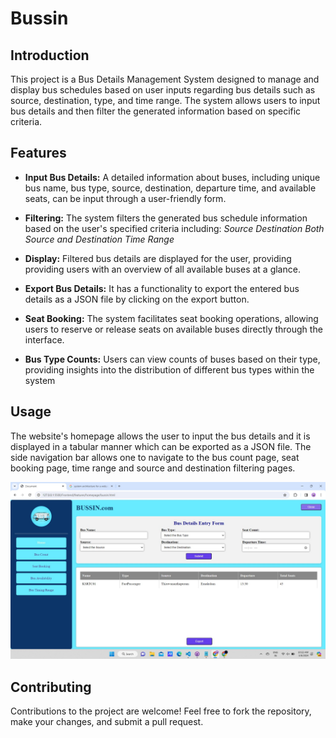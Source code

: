 # Bussin
## Introduction
This project is a Bus Details Management System designed to manage and display bus schedules based on user inputs regarding bus details such as source, destination, type, and time range. The system allows users to input bus details and then filter the generated information based on specific criteria.

## Features
* **Input Bus Details:** A detailed information about buses, including unique bus name, bus type, source, destination, departure time, and available seats, can be input through a
user-friendly form.

* **Filtering:** The system filters the generated bus schedule information based on the user's specified criteria including:
    *Source*    *Destination*    *Both Source and Destination*    *Time Range*

* **Display:** Filtered bus details are displayed for the user, providing providing users with an overview of all available buses at a glance.
  
* **Export Bus Details:** It has a functionality to export the entered bus details as a JSON file by clicking on the export button.

* **Seat Booking:** The system facilitates seat booking operations, allowing users to reserve or
release seats on available buses directly through the interface.

* **Bus Type Counts:** Users can view counts of buses based on their type, providing insights into the distribution of different bus types within the system

## Usage
The website's homepage allows the user to input the bus details and it is displayed in a tabular manner which can be exported as a JSON file. The side navigation bar allows one to navigate to the bus count page, seat booking page, time range and source and destination filtering pages. 

![homepage](Assets/Homepage.jpeg "Homepage")

## Contributing
Contributions to the project are welcome! Feel free to fork the repository, make your changes, and submit a pull request.
